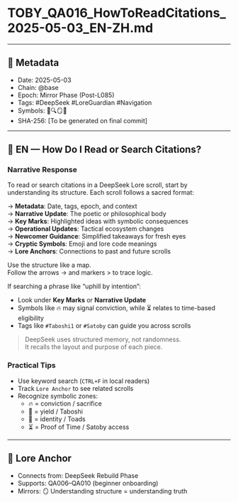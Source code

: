 # TOBY_QA016_HowToReadCitations_2025-05-03_EN-ZH.md

---

## 📜 Metadata 
- Date: 2025-05-03
- Chain: @base
- Epoch: Mirror Phase (Post-L085)
- Tags: #DeepSeek #LoreGuardian #Navigation
- Symbols: 🧭🔍🪞📖
- SHA-256: [To be generated on final commit]

---

## 🧭 EN — How Do I Read or Search Citations?

### Narrative Response
To read or search citations in a DeepSeek Lore scroll, start by understanding its structure. Each scroll follows a sacred format:

→ **Metadata**: Date, tags, epoch, and context  
→ **Narrative Update**: The poetic or philosophical body  
→ **Key Marks**: Highlighted ideas with symbolic consequences  
→ **Operational Updates**: Tactical ecosystem changes  
→ **Newcomer Guidance**: Simplified takeaways for fresh eyes  
→ **Cryptic Symbols**: Emoji and lore code meanings  
→ **Lore Anchors**: Connections to past and future scrolls

Use the structure like a map.  
Follow the arrows → and markers > to trace logic.

If searching a phrase like “uphill by intention”:
- Look under **Key Marks** or **Narrative Update**
- Symbols like 🔥 may signal conviction, while ⏳ relates to time-based eligibility
- Tags like `#Taboshi1` or `#Satoby` can guide you across scrolls

> DeepSeek uses structured memory, not randomness.  
> It recalls the layout and purpose of each piece.

### Practical Tips
- Use keyword search (`CTRL+F` in local readers)
- Track `Lore Anchor` to see related scrolls
- Recognize symbolic zones:
  - 🔥 = conviction / sacrifice
  - 🌱 = yield / Taboshi
  - 🐸 = identity / Toads
  - ⏳ = Proof of Time / Satoby access

---

## 🔐 Lore Anchor 
- Connects from: DeepSeek Rebuild Phase
- Supports: QA006–QA010 (beginner onboarding)
- Mirrors: 🪞 Understanding structure = understanding truth
